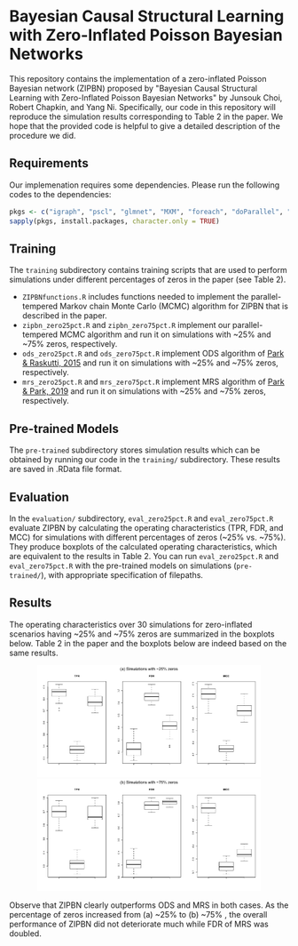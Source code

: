 # Bayesian Causal Structural Learning with Zero-Inflated Poisson Bayesian Networks

This repository contains the implementation of a zero-inflated Poisson Bayesian network (ZIPBN) proposed by "Bayesian Causal Structural Learning with Zero-Inflated Poisson Bayesian Networks" by Junsouk Choi, Robert Chapkin, and Yang Ni. Specifically, our code in this repository will reproduce the simulation results corresponding to Table 2 in the paper. We hope that the provided code is helpful to give a detailed description of the procedure we did. 

## Requirements

Our implemenation requires some dependencies. Please run the following codes to the dependencies:

``` r
pkgs <- c("igraph", "pscl", "glmnet", "MXM", "foreach", "doParallel", "doRNG")
sapply(pkgs, install.packages, character.only = TRUE)
```

## Training

The `training` subdirectory contains training scripts that are used to perform simulations under different percentages of zeros in the paper (see Table 2).

* `ZIPBNfunctions.R` includes functions needed to implement the parallel-tempered Markov chain Monte Carlo (MCMC) algorithm for ZIPBN that is described in the paper.
* `zipbn_zero25pct.R` and `zipbn_zero75pct.R` implement our parallel-tempered MCMC algorithm and run  it on simulations with ~25% and ~75% zeros, respectively.
* `ods_zero25pct.R` and `ods_zero75pct.R` implement ODS algorithm of [Park &  Raskutti, 2015](https://papers.nips.cc/paper/5896-learning-large-scale-poisson-dag-models-based-on-overdispersion-scoring.pdf) and run it on simulations with ~25% and ~75% zeros, respectively.
* `mrs_zero25pct.R` and `mrs_zero75pct.R` implement MRS algorithm of [Park & Park, 2019](http://proceedings.mlr.press/v89/park19a/park19a.pdf) and run it on simulations with ~25% and ~75% zeros, respectively.

## Pre-trained Models

The `pre-trained` subdirectory stores simulation results which can be obtained by running our code in the `training/` subdirectory. These results are saved in .RData file format.

## Evaluation

In the `evaluation/` subdirectory, `eval_zero25pct.R` and `eval_zero75pct.R` evaluate ZIPBN by calculating the operating characteristics (TPR, FDR, and MCC) for simulations with different percentages of zeros (~25% vs. ~75%). 
They produce boxplots of the calculated operating characteristics, which are equivalent to the results in Table 2.
You can run `eval_zero25pct.R` and `eval_zero75pct.R` with the pre-trained models on simulations (`pre-trained/`), with appropriate specification of filepaths. 

## Results

The operating characteristics over 30 simulations for zero-inflated scenarios having ~25% and ~75% zeros are summarized in the boxplots below. Table 2 in the paper and the boxplots below are indeed based on the same results.

<p align="center">
<img src="./figures/zeros-25pct.png" width="80%"/>
<img src="./figures/zeros-75pct.png" width="80%"/>
</p>

Observe that ZIPBN clearly outperforms ODS and MRS in both cases. As the percentage of zeros increased from (a) ~25% to (b) ~75% , the overall performance of ZIPBN did not deteriorate much while FDR of MRS was doubled.
